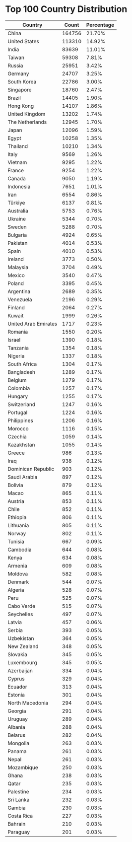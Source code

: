 # Top 100 Country Distribution
| Country | Count | Percentage |
|----|----|----|
| China | 164756 | 21.70% |
| United States | 113310 | 14.92% |
| India | 83639 | 11.01% |
| Taiwan | 59308 | 7.81% |
| Russia | 25951 | 3.42% |
| Germany | 24707 | 3.25% |
| South Korea | 22786 | 3.00% |
| Singapore | 18760 | 2.47% |
| Brazil | 14405 | 1.90% |
| Hong Kong | 14107 | 1.86% |
| United Kingdom | 13202 | 1.74% |
| The Netherlands | 12945 | 1.70% |
| Japan | 12096 | 1.59% |
| Egypt | 10258 | 1.35% |
| Thailand | 10210 | 1.34% |
| Italy | 9569 | 1.26% |
| Vietnam | 9295 | 1.22% |
| France | 9254 | 1.22% |
| Canada | 9050 | 1.19% |
| Indonesia | 7651 | 1.01% |
| Iran | 6554 | 0.86% |
| Türkiye | 6137 | 0.81% |
| Australia | 5753 | 0.76% |
| Ukraine | 5344 | 0.70% |
| Sweden | 5288 | 0.70% |
| Bulgaria | 4924 | 0.65% |
| Pakistan | 4014 | 0.53% |
| Spain | 4010 | 0.53% |
| Ireland | 3773 | 0.50% |
| Malaysia | 3704 | 0.49% |
| Mexico | 3540 | 0.47% |
| Poland | 3395 | 0.45% |
| Argentina | 2689 | 0.35% |
| Venezuela | 2196 | 0.29% |
| Finland | 2064 | 0.27% |
| Kuwait | 1999 | 0.26% |
| United Arab Emirates | 1717 | 0.23% |
| Romania | 1550 | 0.20% |
| Israel | 1390 | 0.18% |
| Tanzania | 1354 | 0.18% |
| Nigeria | 1337 | 0.18% |
| South Africa | 1304 | 0.17% |
| Bangladesh | 1289 | 0.17% |
| Belgium | 1279 | 0.17% |
| Colombia | 1257 | 0.17% |
| Hungary | 1255 | 0.17% |
| Switzerland | 1247 | 0.16% |
| Portugal | 1224 | 0.16% |
| Philippines | 1206 | 0.16% |
| Morocco | 1116 | 0.15% |
| Czechia | 1059 | 0.14% |
| Kazakhstan | 1055 | 0.14% |
| Greece | 986 | 0.13% |
| Iraq | 938 | 0.12% |
| Dominican Republic | 903 | 0.12% |
| Saudi Arabia | 897 | 0.12% |
| Bolivia | 879 | 0.12% |
| Macao | 865 | 0.11% |
| Austria | 853 | 0.11% |
| Chile | 852 | 0.11% |
| Ethiopia | 806 | 0.11% |
| Lithuania | 805 | 0.11% |
| Norway | 802 | 0.11% |
| Tunisia | 667 | 0.09% |
| Cambodia | 644 | 0.08% |
| Kenya | 634 | 0.08% |
| Armenia | 609 | 0.08% |
| Moldova | 582 | 0.08% |
| Denmark | 544 | 0.07% |
| Algeria | 528 | 0.07% |
| Peru | 525 | 0.07% |
| Cabo Verde | 515 | 0.07% |
| Seychelles | 497 | 0.07% |
| Latvia | 457 | 0.06% |
| Serbia | 393 | 0.05% |
| Uzbekistan | 364 | 0.05% |
| New Zealand | 348 | 0.05% |
| Slovakia | 345 | 0.05% |
| Luxembourg | 345 | 0.05% |
| Azerbaijan | 334 | 0.04% |
| Cyprus | 329 | 0.04% |
| Ecuador | 313 | 0.04% |
| Estonia | 301 | 0.04% |
| North Macedonia | 294 | 0.04% |
| Georgia | 291 | 0.04% |
| Uruguay | 289 | 0.04% |
| Albania | 288 | 0.04% |
| Belarus | 282 | 0.04% |
| Mongolia | 263 | 0.03% |
| Panama | 261 | 0.03% |
| Nepal | 261 | 0.03% |
| Mozambique | 250 | 0.03% |
| Ghana | 238 | 0.03% |
| Qatar | 235 | 0.03% |
| Palestine | 234 | 0.03% |
| Sri Lanka | 232 | 0.03% |
| Gambia | 230 | 0.03% |
| Costa Rica | 227 | 0.03% |
| Bahrain | 210 | 0.03% |
| Paraguay | 201 | 0.03% |
